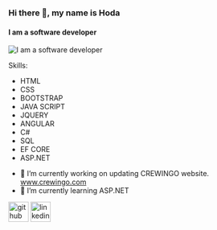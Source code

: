 ### Hi there 👋, my name is Hoda
#### I am a software developer
![I am a software developer](https://drive.google.com/file/d/1eVCbEZ34RG3LKpHpfZl-3yZ9vt2Kyx4L/view?usp=sharing)


Skills: 
* HTML
* CSS
* BOOTSTRAP
* JAVA SCRIPT
* JQUERY
* ANGULAR
* C#
* SQL
* EF CORE
* ASP.NET

- 🔭 I’m currently working on updating CREWINGO website.  www.crewingo.com 
- 🌱 I’m currently learning ASP.NET 


[<img src='https://cdn.jsdelivr.net/npm/simple-icons@3.0.1/icons/github.svg' alt='github' height='40'>](https://github.com/https://github.com/Eng-HodaAhmed/)  [<img src='https://cdn.jsdelivr.net/npm/simple-icons@3.0.1/icons/linkedin.svg' alt='linkedin' height='40'>](https://www.linkedin.com/in/https://www.linkedin.com/in/huda-shehab-eldein-2446a1206//)  

